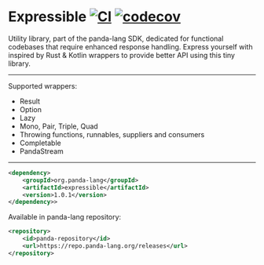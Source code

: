 # Expressible [![CI](https://github.com/panda-lang/expressible/actions/workflows/maven.yml/badge.svg)](https://github.com/panda-lang/expressible/actions/workflows/maven.yml) [![codecov](https://codecov.io/gh/panda-lang/expressible/branch/main/graph/badge.svg?token=LI1PAPD6NM)](https://codecov.io/gh/panda-lang/expressible)
Utility library, part of the panda-lang SDK, dedicated for functional codebases that require enhanced response handling.
Express yourself with inspired by Rust & Kotlin wrappers to provide better API using this tiny library.

<hr>

Supported wrappers:
* Result
* Option
* Lazy
* Mono, Pair, Triple, Quad
* Throwing functions, runnables, suppliers and consumers
* Completable
* PandaStream

<hr>

```xml
<dependency>
    <groupId>org.panda-lang</groupId>
    <artifactId>expressible</artifactId>
    <version>1.0.1</version>
</dependency>>
```

Available in panda-lang repository:

```xml
<repository>
    <id>panda-repository</id>
    <url>https://repo.panda-lang.org/releases</url>
</repository>
```
